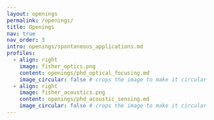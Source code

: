 ```yaml
---
layout: openings
permalink: /openings/
title: Openings
nav: true
nav_order: 3
intro: openings/spontaneous_applications.md
profiles:
  - align: right
    image: fisher_optics.png
    content: openings/phd_optical_focusing.md
    image_circular: false # crops the image to make it circular
  - align: right
    image: fisher_acoustics.png
    content: openings/phd_acoustic_sensing.md
    image_circular: false # crops the image to make it circular
---
```


